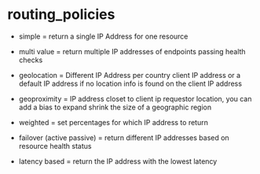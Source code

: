 # routing_policies
- simple = return a single IP Address for one resource
 
- multi value = return multiple IP addresses of endpoints passing health checks


- geolocation = Different IP Address per country client IP address or a default IP address if no location info is found on the client IP address 
  
- geoproximity = IP address closet to client ip requestor location, you can add a bias to expand shrink the size of a geographic region

- weighted = set percentages for which IP address to return
  
- failover (active passive) = return different IP addresses based on resource health status

- latency based = return the IP address with the lowest latency
